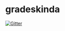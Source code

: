 # gradeskinda

[![Gitter](https://badges.gitter.im/rothso/gradeskinda.svg)](https://gitter.im/rothso/gradeskinda?utm_source=badge&utm_medium=badge&utm_campaign=pr-badge&utm_content=badge)